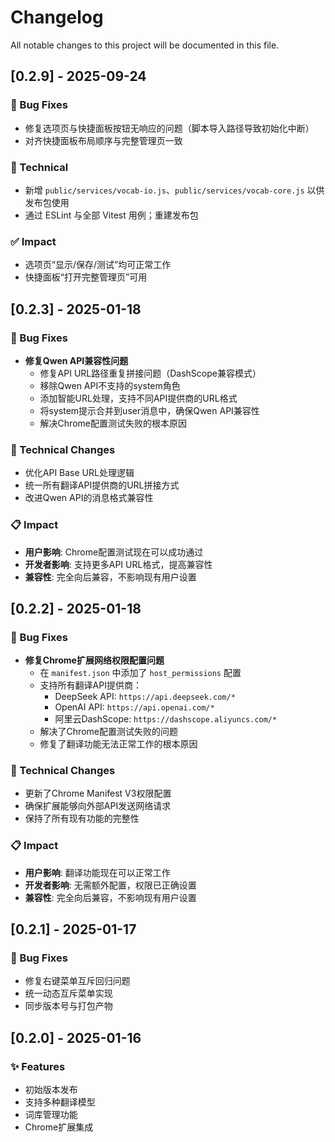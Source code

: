 # Changelog

All notable changes to this project will be documented in this file.

## [0.2.9] - 2025-09-24

### 🐛 Bug Fixes
- 修复选项页与快捷面板按钮无响应的问题（脚本导入路径导致初始化中断）
- 对齐快捷面板布局顺序与完整管理页一致

### 🔧 Technical
- 新增 `public/services/vocab-io.js`、`public/services/vocab-core.js` 以供发布包使用
- 通过 ESLint 与全部 Vitest 用例；重建发布包

### ✅ Impact
- 选项页“显示/保存/测试”均可正常工作
- 快捷面板“打开完整管理页”可用

## [0.2.3] - 2025-01-18

### 🐛 Bug Fixes
- **修复Qwen API兼容性问题**
  - 修复API URL路径重复拼接问题（DashScope兼容模式）
  - 移除Qwen API不支持的system角色
  - 添加智能URL处理，支持不同API提供商的URL格式
  - 将system提示合并到user消息中，确保Qwen API兼容性
  - 解决Chrome配置测试失败的根本原因

### 🔧 Technical Changes
- 优化API Base URL处理逻辑
- 统一所有翻译API提供商的URL拼接方式
- 改进Qwen API的消息格式兼容性

### 📋 Impact
- **用户影响**: Chrome配置测试现在可以成功通过
- **开发者影响**: 支持更多API URL格式，提高兼容性
- **兼容性**: 完全向后兼容，不影响现有用户设置

## [0.2.2] - 2025-01-18

### 🐛 Bug Fixes
- **修复Chrome扩展网络权限配置问题**
  - 在 `manifest.json` 中添加了 `host_permissions` 配置
  - 支持所有翻译API提供商：
    - DeepSeek API: `https://api.deepseek.com/*`
    - OpenAI API: `https://api.openai.com/*`
    - 阿里云DashScope: `https://dashscope.aliyuncs.com/*`
  - 解决了Chrome配置测试失败的问题
  - 修复了翻译功能无法正常工作的根本原因

### 🔧 Technical Changes
- 更新了Chrome Manifest V3权限配置
- 确保扩展能够向外部API发送网络请求
- 保持了所有现有功能的完整性

### 📋 Impact
- **用户影响**: 翻译功能现在可以正常工作
- **开发者影响**: 无需额外配置，权限已正确设置
- **兼容性**: 完全向后兼容，不影响现有用户设置

## [0.2.1] - 2025-01-17

### 🐛 Bug Fixes
- 修复右键菜单互斥回归问题
- 统一动态互斥菜单实现
- 同步版本号与打包产物

## [0.2.0] - 2025-01-16

### ✨ Features
- 初始版本发布
- 支持多种翻译模型
- 词库管理功能
- Chrome扩展集成
